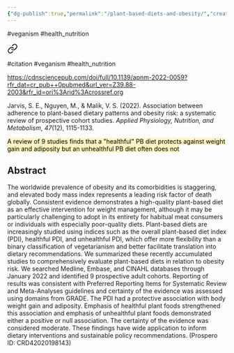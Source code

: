 ```yaml
---
{"dg-publish":true,"permalink":"/plant-based-diets-and-obesity/","created":"2024-04-22T13:00:53.000+01:00","updated":"2025-09-29T00:21:46.652+01:00"}
---
```


#veganism #health_nutrition


<div class="transclusion internal-embed is-loaded"><a class="markdown-embed-link" href="/citations/jarvis-et-al-2022/" aria-label="Open link"><svg xmlns="http://www.w3.org/2000/svg" width="24" height="24" viewBox="0 0 24 24" fill="none" stroke="currentColor" stroke-width="2" stroke-linecap="round" stroke-linejoin="round" class="svg-icon lucide-link"><path d="M10 13a5 5 0 0 0 7.54.54l3-3a5 5 0 0 0-7.07-7.07l-1.72 1.71"></path><path d="M14 11a5 5 0 0 0-7.54-.54l-3 3a5 5 0 0 0 7.07 7.07l1.71-1.71"></path></svg></a><div class="markdown-embed">




#citation #veganism #health_nutrition 

https://cdnsciencepub.com/doi/full/10.1139/apnm-2022-0059?rfr_dat=cr_pub++0pubmed&url_ver=Z39.88-2003&rfr_id=ori%3Arid%3Acrossref.org

Jarvis, S. E., Nguyen, M., & Malik, V. S. (2022). Association between adherence to plant-based dietary patterns and obesity risk: a systematic review of prospective cohort studies. _Applied Physiology, Nutrition, and Metabolism_, _47_(12), 1115-1133.

<mark style="background: #FFF3A3A6;">A review of 9 studies finds that a "healthful" PB diet protects against weight gain and adiposity but an unhealthful PB diet often does not</mark>
## Abstract
The worldwide prevalence of obesity and its comorbidities is staggering, and elevated body mass index represents a leading risk factor of death globally. Consistent evidence demonstrates a high-quality plant-based diet as an effective intervention for weight management, although it may be particularly challenging to adopt in its entirety for habitual meat consumers or individuals with especially poor-quality diets. Plant-based diets are increasingly studied using indices such as the overall plant-based diet index (PDI), healthful PDI, and unhealthful PDI, which offer more flexibility than a binary classification of vegetarianism and better facilitate translation into dietary recommendations. We summarized these recently accumulated studies to comprehensively evaluate plant-based diets in relation to obesity risk. We searched Medline, Embase, and CINAHL databases through January 2022 and identified 9 prospective adult cohorts. Reporting of results was consistent with Preferred Reporting Items for Systematic Review and Meta-Analyses guidelines and certainty of the evidence was assessed using domains from GRADE. The PDI had a protective association with body weight gain and adiposity. Emphasis of healthful plant foods strengthened this association and emphasis of unhealthful plant foods demonstrated either a positive or null association. The certainty of the evidence was considered moderate. These findings have wide application to inform dietary interventions and sustainable policy recommendations. (Prospero ID: CRD42020198143)

</div></div>
